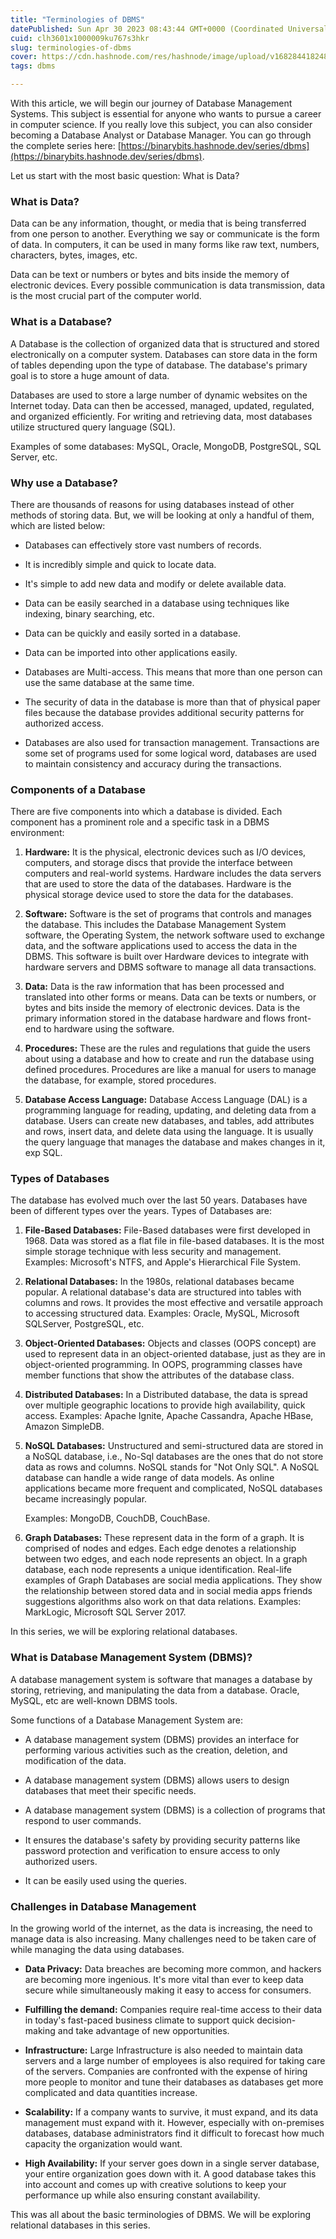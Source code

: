 ```yaml
---
title: "Terminologies of DBMS"
datePublished: Sun Apr 30 2023 08:43:44 GMT+0000 (Coordinated Universal Time)
cuid: clh3601x1000009ku767s3hkr
slug: terminologies-of-dbms
cover: https://cdn.hashnode.com/res/hashnode/image/upload/v1682844182480/4e569b6d-1f1f-4d8e-aca8-ceef76dfd5af.png
tags: dbms

---
```


With this article, we will begin our journey of Database Management Systems. This subject is essential for anyone who wants to pursue a career in computer science. If you really love this subject, you can also consider becoming a Database Analyst or Database Manager. You can go through the complete series here: [https://binarybits.hashnode.dev/series/dbms](https://binarybits.hashnode.dev/series/dbms).

Let us start with the most basic question: What is Data?

### What is Data?

Data can be any information, thought, or media that is being transferred from one person to another. Everything we say or communicate is the form of data. In computers, it can be used in many forms like raw text, numbers, characters, bytes, images, etc.

Data can be text or numbers or bytes and bits inside the memory of electronic devices. Every possible communication is data transmission, data is the most crucial part of the computer world.

### What is a Database?

A Database is the collection of organized data that is structured and stored electronically on a computer system. Databases can store data in the form of tables depending upon the type of database. The database's primary goal is to store a huge amount of data.

Databases are used to store a large number of dynamic websites on the Internet today. Data can then be accessed, managed, updated, regulated, and organized efficiently. For writing and retrieving data, most databases utilize structured query language (SQL).

Examples of some databases: MySQL, Oracle, MongoDB, PostgreSQL, SQL Server, etc.

### Why use a Database?

There are thousands of reasons for using databases instead of other methods of storing data. But, we will be looking at only a handful of them, which are listed below:

* Databases can effectively store vast numbers of records.
    
* It is incredibly simple and quick to locate data.
    
* It's simple to add new data and modify or delete available data.
    
* Data can be easily searched in a database using techniques like indexing, binary searching, etc.
    
* Data can be quickly and easily sorted in a database.
    
* Data can be imported into other applications easily.
    
* Databases are Multi-access. This means that more than one person can use the same database at the same time.
    
* The security of data in the database is more than that of physical paper files because the database provides additional security patterns for authorized access.
    
* Databases are also used for transaction management. Transactions are some set of programs used for some logical word, databases are used to maintain consistency and accuracy during the transactions.
    

### Components of a Database

There are five components into which a database is divided. Each component has a prominent role and a specific task in a DBMS environment:

1. **Hardware:** It is the physical, electronic devices such as I/O devices, computers, and storage discs that provide the interface between computers and real-world systems. Hardware includes the data servers that are used to store the data of the databases. Hardware is the physical storage device used to store the data for the databases.
    
2. **Software:** Software is the set of programs that controls and manages the database. This includes the Database Management System software, the Operating System, the network software used to exchange data, and the software applications used to access the data in the DBMS. This software is built over Hardware devices to integrate with hardware servers and DBMS software to manage all data transactions.
    
3. **Data:** Data is the raw information that has been processed and translated into other forms or means. Data can be texts or numbers, or bytes and bits inside the memory of electronic devices. Data is the primary information stored in the database hardware and flows front-end to hardware using the software.
    
4. **Procedures:** These are the rules and regulations that guide the users about using a database and how to create and run the database using defined procedures. Procedures are like a manual for users to manage the database, for example, stored procedures.
    
5. **Database Access Language:** Database Access Language (DAL) is a programming language for reading, updating, and deleting data from a database. Users can create new databases, and tables, add attributes and rows, insert data, and delete data using the language. It is usually the query language that manages the database and makes changes in it, exp SQL.
    

### Types of Databases

The database has evolved much over the last 50 years. Databases have been of different types over the years. Types of Databases are:

1. **File-Based Databases:** File-Based databases were first developed in 1968. Data was stored as a flat file in file-based databases. It is the most simple storage technique with less security and management. Examples: Microsoft's NTFS, and Apple's Hierarchical File System.
    
2. **Relational Databases:** In the 1980s, relational databases became popular. A relational database's data are structured into tables with columns and rows. It provides the most effective and versatile approach to accessing structured data. Examples: Oracle, MySQL, Microsoft SQLServer, PostgreSQL, etc.
    
3. **Object-Oriented Databases:** Objects and classes (OOPS concept) are used to represent data in an object-oriented database, just as they are in object-oriented programming. In OOPS, programming classes have member functions that show the attributes of the database class.
    
4. **Distributed Databases:** In a Distributed database, the data is spread over multiple geographic locations to provide high availability, quick access. Examples: Apache Ignite, Apache Cassandra, Apache HBase, Amazon SimpleDB.
    
5. **NoSQL Databases:** Unstructured and semi-structured data are stored in a NoSQL database, i.e., No-Sql databases are the ones that do not store data as rows and columns. NoSQL stands for "Not Only SQL". A NoSQL database can handle a wide range of data models. As online applications became more frequent and complicated, NoSQL databases became increasingly popular.
    
    Examples: MongoDB, CouchDB, CouchBase.
    
6. **Graph Databases:** These represent data in the form of a graph. It is comprised of nodes and edges. Each edge denotes a relationship between two edges, and each node represents an object. In a graph database, each node represents a unique identification. Real-life examples of Graph Databases are social media applications. They show the relationship between stored data and in social media apps friends suggestions algorithms also work on that data relations. Examples: MarkLogic, Microsoft SQL Server 2017.
    

In this series, we will be exploring relational databases.

### What is Database Management System (DBMS)?

A database management system is software that manages a database by storing, retrieving, and manipulating the data from a database. Oracle, MySQL, etc are well-known DBMS tools.

Some functions of a Database Management System are:

* A database management system (DBMS) provides an interface for performing various activities such as the creation, deletion, and modification of the data.
    
* A database management system (DBMS) allows users to design databases that meet their specific needs.
    
* A database management system (DBMS) is a collection of programs that respond to user commands.
    
* It ensures the database's safety by providing security patterns like password protection and verification to ensure access to only authorized users.
    
* It can be easily used using the queries.
    

### Challenges in Database Management

In the growing world of the internet, as the data is increasing, the need to manage data is also increasing. Many challenges need to be taken care of while managing the data using databases.

* **Data Privacy:** Data breaches are becoming more common, and hackers are becoming more ingenious. It's more vital than ever to keep data secure while simultaneously making it easy to access for consumers.
    
* **Fulfilling the demand:** Companies require real-time access to their data in today's fast-paced business climate to support quick decision-making and take advantage of new opportunities.
    
* **Infrastructure:** Large Infrastructure is also needed to maintain data servers and a large number of employees is also required for taking care of the servers. Companies are confronted with the expense of hiring more people to monitor and tune their databases as databases get more complicated and data quantities increase.
    
* **Scalability:** If a company wants to survive, it must expand, and its data management must expand with it. However, especially with on-premises databases, database administrators find it difficult to forecast how much capacity the organization would want.
    
* **High Availability:** If your server goes down in a single server database, your entire organization goes down with it. A good database takes this into account and comes up with creative solutions to keep your performance up while also ensuring constant availability.
    

This was all about the basic terminologies of DBMS. We will be exploring relational databases in this series.